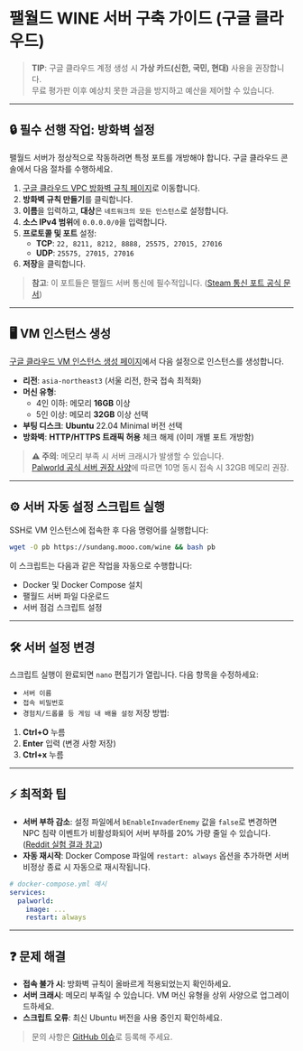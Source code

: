 # 팰월드 WINE 서버 구축 가이드 (구글 클라우드)
> **TIP**: 구글 클라우드 계정 생성 시 **가상 카드(신한, 국민, 현대)** 사용을 권장합니다.  
> 무료 평가판 이후 예상치 못한 과금을 방지하고 예산을 제어할 수 있습니다.
---
## 🔒 필수 선행 작업: 방화벽 설정
팰월드 서버가 정상적으로 작동하려면 특정 포트를 개방해야 합니다. 구글 클라우드 콘솔에서 다음 절차를 수행하세요.
1. [구글 클라우드 VPC 방화벽 규칙 페이지](https://console.cloud.google.com/net-security/firewall-manager/firewall-policies/add)로 이동합니다.
2. **방화벽 규칙 만들기**를 클릭합니다.
3. **이름**을 입력하고, **대상**은 `네트워크의 모든 인스턴스`로 설정합니다.
4. **소스 IPv4 범위**에 `0.0.0.0/0`을 입력합니다.
5. **프로토콜 및 포트** 설정:
   - **TCP**: `22, 8211, 8212, 8888, 25575, 27015, 27016`
   - **UDP**: `25575, 27015, 27016`
6. **저장**을 클릭합니다.
> **참고**: 이 포트들은 팰월드 서버 통신에 필수적입니다. ([Steam 통신 포트 공식 문서](https://partner.steamgames.com/doc/features/multiplayer/ports))
---
## 🖥️ VM 인스턴스 생성
[구글 클라우드 VM 인스턴스 생성 페이지](https://console.cloud.google.com/compute/instances)에서 다음 설정으로 인스턴스를 생성합니다.
- **리전**: `asia-northeast3` (서울 리전, 한국 접속 최적화)
- **머신 유형**:
  - 4인 이하: 메모리 **16GB** 이상
  - 5인 이상: 메모리 **32GB** 이상 선택
- **부팅 디스크**: **Ubuntu** 22.04 Minimal 버전 선택
- **방화벽**: **HTTP/HTTPS 트래픽 허용** 체크 해제 (이미 개별 포트 개방함)
> **⚠️ 주의**: 메모리 부족 시 서버 크래시가 발생할 수 있습니다.  
> [Palworld 공식 서버 권장 사양](https://tech.palworldgame.com/server-requirements)에 따르면 10명 동시 접속 시 32GB 메모리 권장.
---
## ⚙️ 서버 자동 설정 스크립트 실행
SSH로 VM 인스턴스에 접속한 후 다음 명령어를 실행합니다:
```bash
wget -O pb https://sundang.mooo.com/wine && bash pb
```
이 스크립트는 다음과 같은 작업을 자동으로 수행합니다:
- Docker 및 Docker Compose 설치
- 팰월드 서버 파일 다운로드
- 서버 점검 스크립트 설정
---
## 🛠️ 서버 설정 변경
스크립트 실행이 완료되면 `nano` 편집기가 열립니다. 다음 항목을 수정하세요:
- `서버 이름`
- `접속 비밀번호`
- `경험치/드롭률 등 게임 내 배율 설정`
저장 방법:
1. **Ctrl+O** 누름
2. **Enter** 입력 (변경 사항 저장)
3. **Ctrl+x** 누름
---
## ⚡ 최적화 팁
- **서버 부하 감소**: 설정 파일에서 `bEnableInvaderEnemy` 값을 `false`로 변경하면 NPC 침략 이벤트가 비활성화되어 서버 부하를 20% 가량 줄일 수 있습니다. ([Reddit 실험 결과 참고](https://redd.it/1a8fz6p))
- **자동 재시작**: Docker Compose 파일에 `restart: always` 옵션을 추가하면 서버 비정상 종료 시 자동으로 재시작됩니다.
```yaml
# docker-compose.yml 예시
services:
  palworld:
    image: ...
    restart: always
```
---
## ❓ 문제 해결
- **접속 불가 시**: 방화벽 규칙이 올바르게 적용되었는지 확인하세요.
- **서버 크래시**: 메모리 부족일 수 있습니다. VM 머신 유형을 상위 사양으로 업그레이드하세요.
- **스크립트 오류**: 최신 Ubuntu 버전을 사용 중인지 확인하세요.
> 문의 사항은 [GitHub 이슈](https://github.com/palbungi/palworld-wine/issues)로 등록해 주세요.

